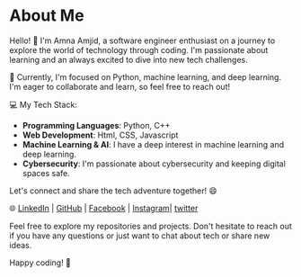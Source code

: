 # About Me

Hello! 👋 I'm Amna Amjid, a software engineer enthusiast on a journey to explore the world of technology through coding. I'm passionate about learning and an always excited to dive into new tech challenges.

🚀 Currently, I'm focused on Python, machine learning, and deep learning. I'm eager to collaborate and learn, so feel free to reach out!

💻 My Tech Stack: 

- **Programming Languages**: Python, C++
- **Web Development**: Html, CSS, Javascript
- **Machine Learning & AI**: I have a deep interest in machine learning and deep learning.
- **Cybersecurity**: I'm passionate about cybersecurity and keeping digital spaces safe.

Let's connect and share the tech adventure together! 😄

🌐 [LinkedIn](https://www.linkedin.com/in/amna-amjid) | [GitHub](https://github.com/amnaamjid) | [Facebook](https://www.facebook.com/amnaamjid02/) | [Instagram](https://www.instagram.com/amna_amjid/)| [twitter](https://twitter.com/AmnaAmjid)


Feel free to explore my repositories and projects. Don't hesitate to reach out if you have any questions or just want to chat about tech or share new ideas.

Happy coding! 🚀

   
    

<!---
amnaamjid/amnaamjid is a ✨ special ✨ repository because its `README.md` (this file) appears on your GitHub profile.
You can click the Preview link to take a look at your changes.
--->
